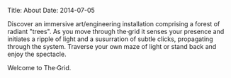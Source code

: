 Title: About
Date: 2014-07-05

Discover an immersive art/engineering installation comprising a forest of
radiant "trees". As you move through the·grid it senses your presence and
initiates a ripple of light and a susurration of subtle clicks, propagating
through the system.  Traverse your own maze of light or stand back and enjoy
the spectacle.

Welcome to The·Grid.

